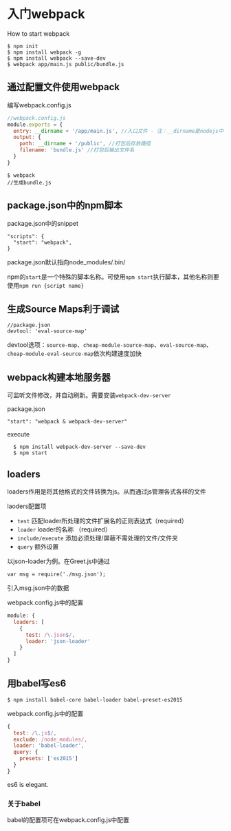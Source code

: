 # 入门webpack

How to start webpack

    $ npm init
    $ npm install webpack -g
    $ npm install webpack --save-dev
    $ webpack app/main.js public/bundle.js

## 通过配置文件使用webpack

编写webpack.config.js
```js
//webpack.config.js
module.exports = {
  entry: __dirname + '/app/main.js', //入口文件 - 注：__dirname是nodejs中的全局变量，指向当前脚本执行所在的目录
  output: {
    path: __dirname + '/public', //打包后存放路径
    filename: 'bundle.js' //打包后输出文件名
  }
}
```
    $ webpack
    //生成bundle.js

## package.json中的npm脚本
package.json中的snippet

    "scripts": {
      "start": "webpack",
    }

package.json默认指向node_modules/.bin/

npm的`start`是一个特殊的脚本名称。可使用`npm start`执行脚本，其他名称则要使用`npm run {script name}`

## 生成Source Maps利于调试
    //package.json
    devtool: 'eval-source-map'

devtool选项：`source-map`、`cheap-module-source-map`、`eval-source-map`、`cheap-module-eval-source-map`依次构建速度加快

## webpack构建本地服务器
可监听文件修改，并自动刷新。需要安装`webpack-dev-server`

package.json

    "start": "webpack & webpack-dev-server"

execute

      $ npm install webpack-dev-server --save-dev
      $ npm start

## loaders
loaders作用是将其他格式的文件转换为js。从而通过js管理各式各样的文件

laoders配置项
* `test` 匹配loader所处理的文件扩展名的正则表达式（required）
* `loader` loader的名称 （required）
* `include/execute` 添加必须处理/屏蔽不需处理的文件/文件夹
* `query` 额外设置

以json-loader为例。在Greet.js中通过

    var msg = require('./msg.json');

引入msg.json中的数据

webpack.config.js中的配置
```js
module: {
  loaders: [
    {
      test: /\.json$/,
      loader: 'json-loader'
    }
  ]
}
```

## 用babel写es6
    $ npm install babel-core babel-loader babel-preset-es2015

webpack.config.js中的配置
```js
{
  test: /\.js$/,
  exclude: /node_modules/,
  loader: 'babel-loader',
  query: {
    presets: ['es2015']
  }
}
```
es6 is elegant.

### 关于babel
babel的配置项可在webpack.config.js中配置
